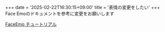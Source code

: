 +++
date = '2025-02-22T16:30:15+09:00'
title = '表情の変更をしたい'
+++
Face Emoのドキュメントを参考に変更をお願いします

[FaceEmo チュートリアル](https://suzuryg.github.io/face-emo/ja/docs/tutorials/)
